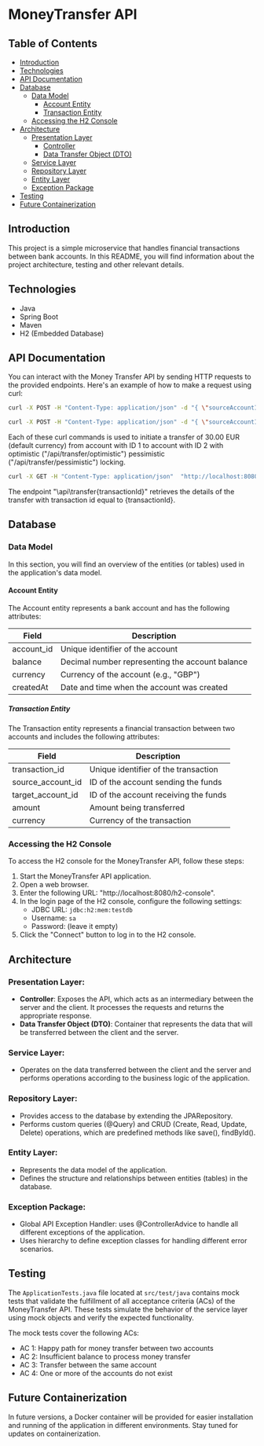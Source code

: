 # MoneyTransfer API

## Table of Contents
- [Introduction](#introduction)
- [Technologies](#technologies)
- [API Documentation](#api-documentation)
- [Database](#database)
    - [Data Model](#data-model)
      - [Account Entity](#account-entity)
      - [Transaction Entity](#transaction-entity)
    - [Accessing the H2 Console](#accessing-the-h2-console)
- [Architecture](#architecture)
  - [Presentation Layer](#presentation-layer)
    - [Controller](#controller)
    - [Data Transfer Object (DTO)](#data-transfer-object-dto)
  - [Service Layer](#service-layer)
  - [Repository Layer](#repository-layer)
  - [Entity Layer](#entity-layer)
  - [Exception Package](#exception-package)
- [Testing](#testing)
- [Future Containerization](#future-containerization)

## Introduction
This project is a simple microservice that handles financial transactions between bank accounts. In this README, you will find information about the project architecture, testing and other relevant details.

## Technologies
* Java
* Spring Boot
* Maven
* H2 (Embedded Database)

## API Documentation
You can interact with the Money Transfer API by sending HTTP requests to the provided endpoints. Here's an example of how to make a request using curl:

````bash
curl -X POST -H "Content-Type: application/json" -d "{ \"sourceAccountId\": 1, \"targetAccountId\": 2, \"amount\": "30.00"}" "http://localhost:8080/api/transfer/pessimistic"
````
````bash
curl -X POST -H "Content-Type: application/json" -d "{ \"sourceAccountId\": 1, \"targetAccountId\": 2, \"amount\": "30.00"}" "http://localhost:8080/api/transfer/optimistic"
````
Each of these curl commands is used to initiate a transfer of 30.00 EUR (default currency) from account with ID 1 to account with ID 2 with optimistic ("/api/transfer/optimistic") pessimistic ("/api/transfer/pessimistic") locking.
````bash
curl -X GET -H "Content-Type: application/json"  "http://localhost:8080/api/transfer/{transactionId}"
````
The endpoint "\api\transfer\{transactionId}" retrieves the details of the transfer with transaction id equal to {transactionId}.
## Database
### Data Model
In this section, you will find an overview of the entities (or tables) used in the application's data model.
#### Account Entity
The Account entity represents a bank account and has the following attributes:

| Field     | Description                    |
|-----------|--------------------------------|
| account_id        | Unique identifier of the account |
| balance           | Decimal number representing the account balance |
| currency          | Currency of the account (e.g., "GBP") |
| createdAt         | Date and time when the account was created |

##### Transaction Entity
The Transaction entity represents a financial transaction between two accounts and includes the following attributes:

| Field            | Description                          |
|------------------|--------------------------------------|
| transaction_id   | Unique identifier of the transaction |
| source_account_id  | ID of the account sending the funds   |
| target_account_id  | ID of the account receiving the funds |
| amount           | Amount being transferred              |
| currency         | Currency of the transaction           |

### Accessing the H2 Console
To access the H2 console for the MoneyTransfer API, follow these steps:
1. Start the MoneyTransfer API application.
2. Open a web browser.
3. Enter the following URL: "http://localhost:8080/h2-console".
4. In the login page of the H2 console, configure the following settings:
   - JDBC URL: `jdbc:h2:mem:testdb`
   - Username: `sa`
   - Password: (leave it empty)
5. Click the "Connect" button to log in to the H2 console.

## Architecture
### Presentation Layer:
- **Controller**: Exposes the API, which acts as an intermediary between the server and the client. It processes the requests and returns the appropriate response.
- **Data Transfer Object (DTO)**: Container that represents the data that will be transferred between the client and the server.

### Service Layer:
- Operates on the data transferred between the client and the server and performs operations according to the business logic of the application.

### Repository Layer:
- Provides access to the database by extending the JPARepository.
- Performs custom queries (@Query) and CRUD (Create, Read, Update, Delete) operations, which are predefined methods like save(), findById(). 

### Entity Layer:
- Represents the data model of the application.
- Defines the structure and relationships between entities (tables) in the database.

### Exception Package:
- Global API Exception Handler: uses @ControllerAdvice to handle all different exceptions of the application.
- Uses hierarchy to define exception classes for handling different error scenarios.

## Testing
The `ApplicationTests.java` file located at `src/test/java` contains mock tests that validate the fulfillment of all acceptance criteria (ACs) of the MoneyTransfer API. These tests simulate the behavior of the service layer using mock objects and verify the expected functionality.

The mock tests cover the following ACs:
- AC 1: Happy path for money transfer between two accounts
- AC 2: Insufficient balance to process money transfer
- AC 3: Transfer between the same account
- AC 4: One or more of the accounts do not exist

## Future Containerization
In future versions, a Docker container will be provided for easier installation and running of the application in different environments. Stay tuned for updates on containerization.